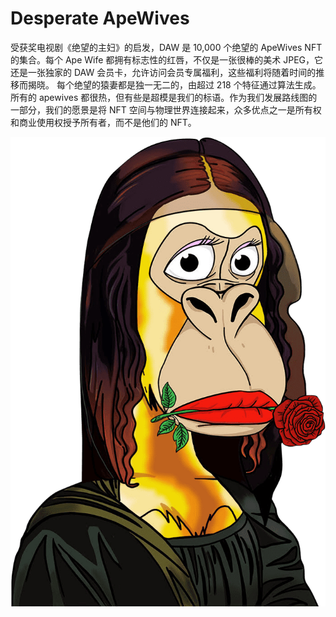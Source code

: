 # Desperate ApeWives

受获奖电视剧《绝望的主妇》的启发，DAW 是 10,000 个绝望的 ApeWives NFT 的集合。每个 Ape Wife 都拥有标志性的红唇，不仅是一张很棒的美术 JPEG，它还是一张独家的 DAW 会员卡，允许访问会员专属福利，这些福利将随着时间的推移而揭晓。
每个绝望的猿妻都是独一无二的，由超过 218 个特征通过算法生成。所有的 apewives 都很热，但有些是超模是我们的标语。作为我们发展路线图的一部分，我们的愿景是将 NFT 空间与物理世界连接起来，众多优点之一是所有权和商业使用权授予所有者，而不是他们的 NFT。

![cover-mona-1](cover-mona-1.png)

